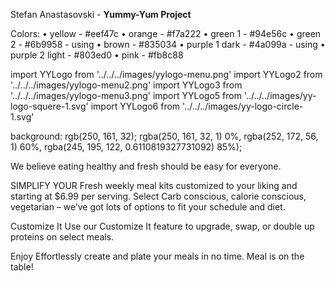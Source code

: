 Stefan Anastasovski - **Yummy-Yum Project**

Colors:
•	yellow - #eef47c
•	orange - #f7a222
•	green 1 - #94e56c
•	green 2 - #6b9958 - using
•	brown - #835034
•	purple 1 dark - #4a099a - using
•	purple 2 light - #803ed0
•	pink - #fb8c88






import YYLogo from '../../../images/yylogo-menu.png'
import YYLogo2 from '../../../images/yylogo-menu2.png'
import YYLogo3 from '../../../images/yylogo-menu3.png'
import YYLogo5 from '../../../images/yy-logo-squere-1.svg'
import YYLogo6 from '../../../images/yy-logo-circle-1.svg'



  background: rgb(250, 161, 32);
    rgba(250, 161, 32, 1) 0%,
    rgba(252, 172, 56, 1) 60%,
    rgba(245, 195, 122, 0.6110819327731092) 85%);
    
We believe eating healthy and fresh should be easy for everyone.
    
SIMPLIFY YOUR
Fresh weekly meal kits customized to your liking and starting at $6.99 per serving.
Select
Carb conscious, calorie conscious, vegetarian – we’ve got lots of options to fit your schedule and diet.

Customize It
Use our Customize It feature to upgrade, swap, or double up proteins on select meals.

Enjoy
Effortlessly create and plate your meals in no time. Meal is on the table!